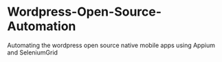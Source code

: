 # Wordpress-Open-Source-Automation
Automating the wordpress open source native mobile apps using Appium and SeleniumGrid
